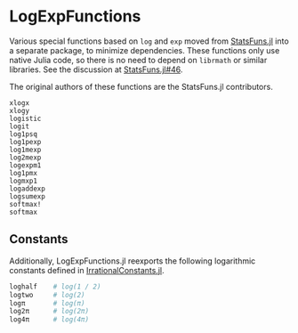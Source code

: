 # LogExpFunctions

Various special functions based on `log` and `exp` moved from [StatsFuns.jl](https://github.com/JuliaStats/StatsFuns.jl) into a separate package, to minimize dependencies. These functions only use native Julia code, so there is no need to depend on `librmath` or similar libraries. See the discussion at [StatsFuns.jl#46](https://github.com/JuliaStats/StatsFuns.jl/issues/46).

The original authors of these functions are the StatsFuns.jl contributors.

```@docs
xlogx
xlogy
logistic
logit
log1psq
log1pexp
log1mexp
log2mexp
logexpm1
log1pmx
logmxp1
logaddexp
logsumexp
softmax!
softmax
```

## Constants

Additionally, LogExpFunctions.jl reexports the following logarithmic constants defined in
[IrrationalConstants.jl](https://github.com/JuliaMath/IrrationalConstants.jl).

```julia
loghalf    # log(1 / 2)
logtwo     # log(2)
logπ       # log(π)
log2π      # log(2π)
log4π      # log(4π)
```
